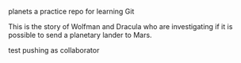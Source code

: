 planets
a practice repo for learning Git

This is the story of Wolfman and Dracula who are investigating if it is possible to send a planetary lander to Mars.

test pushing as collaborator
